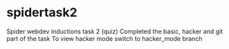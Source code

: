 # spidertask2
Spider webdev inductions task 2 (quiz)
Completed the basic, hacker and git part of the task
To view hacker mode switch to hacker_mode branch
